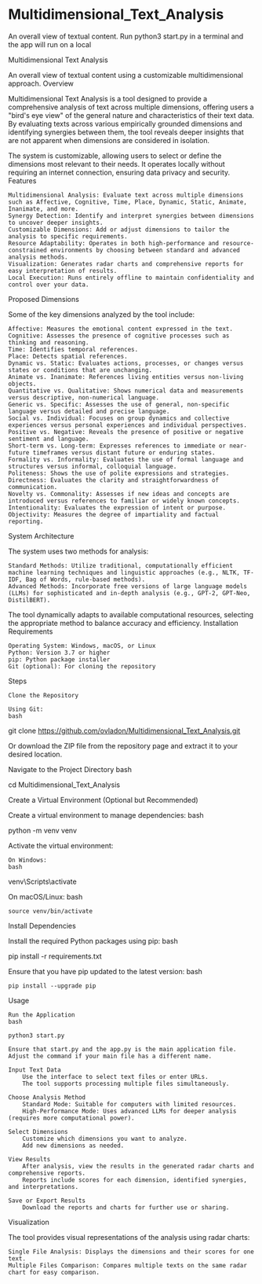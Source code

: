 # Multidimensional_Text_Analysis
An overall view of textual content.
Run python3 start.py in a terminal and the app will run on a local

Multidimensional Text Analysis

An overall view of textual content using a customizable multidimensional approach.
Overview

Multidimensional Text Analysis is a tool designed to provide a comprehensive analysis of text across multiple dimensions, offering users a "bird's eye view" of the general nature and characteristics of their text data. By evaluating texts across various empirically grounded dimensions and identifying synergies between them, the tool reveals deeper insights that are not apparent when dimensions are considered in isolation.

The system is customizable, allowing users to select or define the dimensions most relevant to their needs. It operates locally without requiring an internet connection, ensuring data privacy and security.
Features

    Multidimensional Analysis: Evaluate text across multiple dimensions such as Affective, Cognitive, Time, Place, Dynamic, Static, Animate, Inanimate, and more.
    Synergy Detection: Identify and interpret synergies between dimensions to uncover deeper insights.
    Customizable Dimensions: Add or adjust dimensions to tailor the analysis to specific requirements.
    Resource Adaptability: Operates in both high-performance and resource-constrained environments by choosing between standard and advanced analysis methods.
    Visualization: Generates radar charts and comprehensive reports for easy interpretation of results.
    Local Execution: Runs entirely offline to maintain confidentiality and control over your data.

Proposed Dimensions

Some of the key dimensions analyzed by the tool include:

    Affective: Measures the emotional content expressed in the text.
    Cognitive: Assesses the presence of cognitive processes such as thinking and reasoning.
    Time: Identifies temporal references.
    Place: Detects spatial references.
    Dynamic vs. Static: Evaluates actions, processes, or changes versus states or conditions that are unchanging.
    Animate vs. Inanimate: References living entities versus non-living objects.
    Quantitative vs. Qualitative: Shows numerical data and measurements versus descriptive, non-numerical language.
    Generic vs. Specific: Assesses the use of general, non-specific language versus detailed and precise language.
    Social vs. Individual: Focuses on group dynamics and collective experiences versus personal experiences and individual perspectives.
    Positive vs. Negative: Reveals the presence of positive or negative sentiment and language.
    Short-term vs. Long-term: Expresses references to immediate or near-future timeframes versus distant future or enduring states.
    Formality vs. Informality: Evaluates the use of formal language and structures versus informal, colloquial language.
    Politeness: Shows the use of polite expressions and strategies.
    Directness: Evaluates the clarity and straightforwardness of communication.
    Novelty vs. Commonality: Assesses if new ideas and concepts are introduced versus references to familiar or widely known concepts.
    Intentionality: Evaluates the expression of intent or purpose.
    Objectivity: Measures the degree of impartiality and factual reporting.

System Architecture

The system uses two methods for analysis:

    Standard Methods: Utilize traditional, computationally efficient machine learning techniques and linguistic approaches (e.g., NLTK, TF-IDF, Bag of Words, rule-based methods).
    Advanced Methods: Incorporate free versions of large language models (LLMs) for sophisticated and in-depth analysis (e.g., GPT-2, GPT-Neo, DistilBERT).

The tool dynamically adapts to available computational resources, selecting the appropriate method to balance accuracy and efficiency.
Installation
Requirements

    Operating System: Windows, macOS, or Linux
    Python: Version 3.7 or higher
    pip: Python package installer
    Git (optional): For cloning the repository

Steps

    Clone the Repository

    Using Git:
    bash

git clone https://github.com/ovladon/Multidimensional_Text_Analysis.git

Or download the ZIP file from the repository page and extract it to your desired location.

Navigate to the Project Directory
bash

cd Multidimensional_Text_Analysis

Create a Virtual Environment (Optional but Recommended)

Create a virtual environment to manage dependencies:
bash

python -m venv venv

Activate the virtual environment:

    On Windows:
    bash

venv\Scripts\activate

On macOS/Linux:
bash

    source venv/bin/activate

Install Dependencies

Install the required Python packages using pip:
bash

pip install -r requirements.txt

Ensure that you have pip updated to the latest version:
bash

    pip install --upgrade pip

Usage

    Run the Application
    bash

    python3 start.py

    Ensure that start.py and the app.py is the main application file. Adjust the command if your main file has a different name.

    Input Text Data
        Use the interface to select text files or enter URLs.
        The tool supports processing multiple files simultaneously.

    Choose Analysis Method
        Standard Mode: Suitable for computers with limited resources.
        High-Performance Mode: Uses advanced LLMs for deeper analysis (requires more computational power).

    Select Dimensions
        Customize which dimensions you want to analyze.
        Add new dimensions as needed.

    View Results
        After analysis, view the results in the generated radar charts and comprehensive reports.
        Reports include scores for each dimension, identified synergies, and interpretations.

    Save or Export Results
        Download the reports and charts for further use or sharing.

Visualization

The tool provides visual representations of the analysis using radar charts:

    Single File Analysis: Displays the dimensions and their scores for one text.
    Multiple Files Comparison: Compares multiple texts on the same radar chart for easy comparison.
